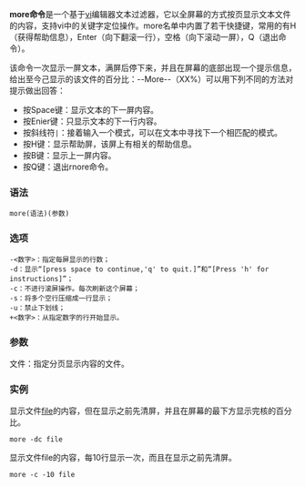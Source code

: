 **more命令**是一个基于[vi](https://philipding.github.io/linux-command/vi "vi命令")编辑器文本过滤器，它以全屏幕的方式按页显示文本文件的内容，支持vi中的关键字定位操作。more名单中内置了若干快捷键，常用的有H（获得帮助信息），Enter（向下翻滚一行），空格（向下滚动一屏），Q（退出命令）。

该命令一次显示一屏文本，满屏后停下来，并且在屏幕的底部出现一个提示信息，给出至今己显示的该文件的百分比：--More--（XX%）可以用下列不同的方法对提示做出回答：

*   按Space键：显示文本的下一屏内容。
*   按Enier键：只显示文本的下一行内容。
*   按斜线符`|`：接着输入一个模式，可以在文本中寻找下一个相匹配的模式。
*   按H键：显示帮助屏，该屏上有相关的帮助信息。
*   按B键：显示上一屏内容。
*   按Q键：退出rnore命令。

### 语法  

```
more(语法)(参数)
```

### 选项  

```
-<数字>：指定每屏显示的行数；
-d：显示“[press space to continue,'q' to quit.]”和“[Press 'h' for instructions]”；
-c：不进行滚屏操作。每次刷新这个屏幕；
-s：将多个空行压缩成一行显示；
-u：禁止下划线；
+<数字>：从指定数字的行开始显示。
```

### 参数  

文件：指定分页显示内容的文件。

### 实例  

显示文件[file](https://philipding.github.io/linux-command/file "file命令")的内容，但在显示之前先清屏，并且在屏幕的最下方显示完核的百分比。

```
more -dc file
```

显示文件file的内容，每10行显示一次，而且在显示之前先清屏。

```
more -c -10 file
```